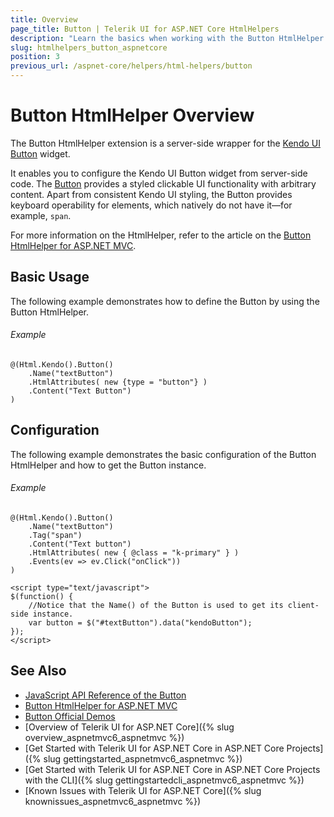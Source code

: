 ```yaml
---
title: Overview
page_title: Button | Telerik UI for ASP.NET Core HtmlHelpers
description: "Learn the basics when working with the Button HtmlHelper for ASP.NET Core (MVC 6 or ASP.NET Core MVC)."
slug: htmlhelpers_button_aspnetcore
position: 3
previous_url: /aspnet-core/helpers/html-helpers/button
---
```


# Button HtmlHelper Overview

The Button HtmlHelper extension is a server-side wrapper for the [Kendo UI Button](http://demos.telerik.com/kendo-ui/button/index) widget.

It enables you to configure the Kendo UI Button widget from server-side code. The [Button](http://docs.telerik.com/kendo-ui/controls/navigation/button/overview) provides a styled clickable UI functionality with arbitrary content. Apart from consistent Kendo UI styling, the Button provides keyboard operability for elements, which natively do not have it&mdash;for example, `span`.

For more information on the HtmlHelper, refer to the article on the [Button HtmlHelper for ASP.NET MVC](https://docs.telerik.com/aspnet-mvc/helpers/button/overview).

## Basic Usage

The following example demonstrates how to define the Button by using the Button HtmlHelper.

###### Example

```
@(Html.Kendo().Button()
    .Name("textButton")
    .HtmlAttributes( new {type = "button"} )
    .Content("Text Button")
)
```


## Configuration

The following example demonstrates the basic configuration of the Button HtmlHelper and how to get the Button instance.

###### Example

```
@(Html.Kendo().Button()
    .Name("textButton")
    .Tag("span")
    .Content("Text button")
    .HtmlAttributes( new { @class = "k-primary" } )
    .Events(ev => ev.Click("onClick"))
)

<script type="text/javascript">
$(function() {
    //Notice that the Name() of the Button is used to get its client-side instance.
    var button = $("#textButton").data("kendoButton");
});
</script>
```

## See Also

* [JavaScript API Reference of the Button](http://docs.telerik.com/kendo-ui/api/javascript/ui/button)
* [Button HtmlHelper for ASP.NET MVC](http://docs.telerik.com/aspnet-mvc/helpers/button/overview)
* [Button Official Demos](http://demos.telerik.com/aspnet-core/button/index)
* [Overview of Telerik UI for ASP.NET Core]({% slug overview_aspnetmvc6_aspnetmvc %})
* [Get Started with Telerik UI for ASP.NET Core in ASP.NET Core Projects]({% slug gettingstarted_aspnetmvc6_aspnetmvc %})
* [Get Started with Telerik UI for ASP.NET Core in ASP.NET Core Projects with the CLI]({% slug gettingstartedcli_aspnetmvc6_aspnetmvc %})
* [Known Issues with Telerik UI for ASP.NET Core]({% slug knownissues_aspnetmvc6_aspnetmvc %})
